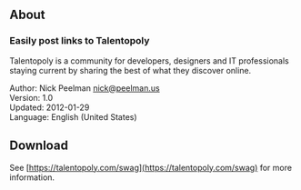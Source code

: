## About  
### Easily post links to Talentopoly  

Talentopoly is a community for developers, designers and IT professionals staying current by sharing the best of what they discover online.

Author: Nick Peelman <nick@peelman.us>  
Version: 1.0  
Updated: 2012-01-29  
Language: English (United States)  

## Download  
See [https://talentopoly.com/swag](https://talentopoly.com/swag) for more information.  